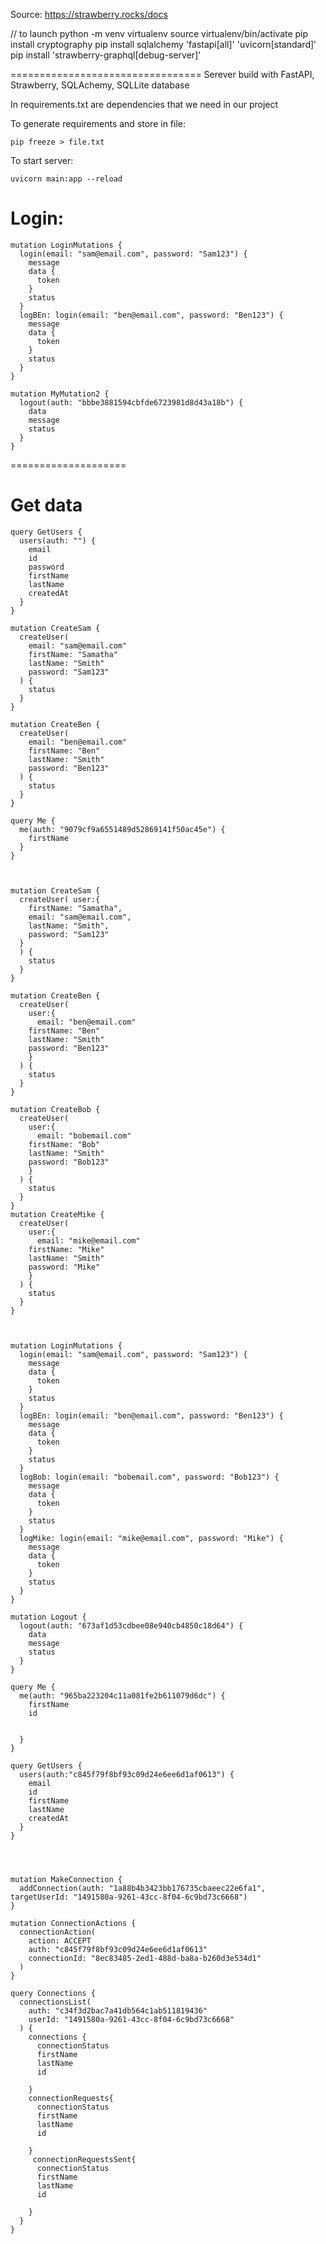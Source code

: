 Source: https://strawberry.rocks/docs

// to launch
python -m venv virtualenv
source virtualenv/bin/activate
pip install cryptography
pip install sqlalchemy 'fastapi[all]' 'uvicorn[standard]'
pip install 'strawberry-graphql[debug-server]'

<!-- strawberry server schema -->

=================================
Serever build with FastAPI, Strawberry, SQLAchemy, SQLLite database

In requirements.txt are dependencies that we need in our project

To generate requirements and store in file:

```
pip freeze > file.txt
```

To start server:

```
uvicorn main:app --reload
```

# Login:

```
mutation LoginMutations {
  login(email: "sam@email.com", password: "Sam123") {
    message
    data {
      token
    }
    status
  }
  logBEn: login(email: "ben@email.com", password: "Ben123") {
    message
    data {
      token
    }
    status
  }
}

mutation MyMutation2 {
  logout(auth: "bbbe3881594cbfde6723981d8d43a18b") {
    data
    message
    status
  }
}
```

====================

# Get data

```
query GetUsers {
  users(auth: "") {
    email
    id
    password
    firstName
    lastName
    createdAt
  }
}

mutation CreateSam {
  createUser(
    email: "sam@email.com"
    firstName: "Samatha"
    lastName: "Smith"
    password: "Sam123"
  ) {
    status
  }
}

mutation CreateBen {
  createUser(
    email: "ben@email.com"
    firstName: "Ben"
    lastName: "Smith"
    password: "Ben123"
  ) {
    status
  }
}

query Me {
  me(auth: "9079cf9a6551489d52869141f50ac45e") {
    firstName
  }
}


```

```

mutation CreateSam {
  createUser( user:{
    firstName: "Samatha",
    email: "sam@email.com",
    lastName: "Smith",
    password: "Sam123"
  }
  ) {
    status
  }
}

mutation CreateBen {
  createUser(
    user:{
      email: "ben@email.com"
    firstName: "Ben"
    lastName: "Smith"
    password: "Ben123"
    }
  ) {
    status
  }
}

mutation CreateBob {
  createUser(
    user:{
      email: "bobemail.com"
    firstName: "Bob"
    lastName: "Smith"
    password: "Bob123"
    }
  ) {
    status
  }
}
mutation CreateMike {
  createUser(
    user:{
      email: "mike@email.com"
    firstName: "Mike"
    lastName: "Smith"
    password: "Mike"
    }
  ) {
    status
  }
}



mutation LoginMutations {
  login(email: "sam@email.com", password: "Sam123") {
    message
    data {
      token
    }
    status
  }
  logBEn: login(email: "ben@email.com", password: "Ben123") {
    message
    data {
      token
    }
    status
  }
  logBob: login(email: "bobemail.com", password: "Bob123") {
    message
    data {
      token
    }
    status
  }
  logMike: login(email: "mike@email.com", password: "Mike") {
    message
    data {
      token
    }
    status
  }
}

mutation Logout {
  logout(auth: "673af1d53cdbee08e940cb4850c18d64") {
    data
    message
    status
  }
}

query Me {
  me(auth: "965ba223204c11a081fe2b611079d6dc") {
    firstName
    id


  }
}

query GetUsers {
  users(auth:"c845f79f8bf93c09d24e6ee6d1af0613") {
    email
    id
    firstName
    lastName
    createdAt
  }
}




mutation MakeConnection {
  addConnection(auth: "1a88b4b3423bb176735cbaeec22e6fa1", targetUserId: "1491580a-9261-43cc-8f04-6c9bd73c6668")
}

mutation ConnectionActions {
  connectionAction(
    action: ACCEPT
    auth: "c845f79f8bf93c09d24e6ee6d1af0613"
    connectionId: "8ec83485-2ed1-488d-ba8a-b260d3e534d1"
  )
}

query Connections {
  connectionsList(
    auth: "c34f3d2bac7a41db564c1ab511819436"
    userId: "1491580a-9261-43cc-8f04-6c9bd73c6668"
  ) {
    connections {
      connectionStatus
      firstName
      lastName
      id

    }
    connectionRequests{
      connectionStatus
      firstName
      lastName
      id

    }
     connectionRequestsSent{
      connectionStatus
      firstName
      lastName
      id

    }
  }
}
```
